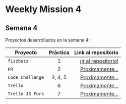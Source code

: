 # Weekly Mission 4

## Semana 4 

Proyectos desarrollados en la semana 4:

| Proyecto | Práctica | Link al repositorio |
| ------------- |:-------------:| ---------:|
|`fizzbuzz`|1|[¡Ir al repositorio!](https://github.com/bnl75/LaunchX-RefactoringFizzbuzz)|
|`PR`|2|[Proximamente...](#!)|
|`Code Challenge`|3, 4, 5|[Proximamente...](#!)|
|`Trello`|6|[Proximamente...](#!)|
|`Trello JS Fork`|7|[Proximamente...](#!)|